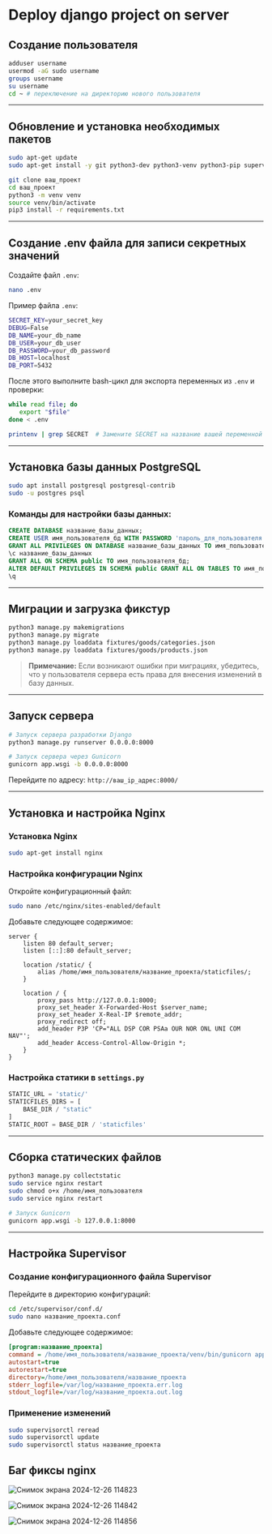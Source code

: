# Deploy django project on server

## Создание пользователя
```bash
adduser username
usermod -aG sudo username
groups username
su username
cd ~ # переключение на директорию нового пользователя
```

---

## Обновление и установка необходимых пакетов
```bash
sudo apt-get update
sudo apt-get install -y git python3-dev python3-venv python3-pip supervisor nginx nano libpq-dev

git clone ваш_проект
cd ваш_проект
python3 -m venv venv
source venv/bin/activate
pip3 install -r requirements.txt
```

---

## Создание .env файла для записи секретных значений

Создайте файл `.env`:
```bash
nano .env
```

Пример файла `.env`:
```bash
SECRET_KEY=your_secret_key
DEBUG=False
DB_NAME=your_db_name
DB_USER=your_db_user
DB_PASSWORD=your_db_password
DB_HOST=localhost
DB_PORT=5432
```

После этого выполните bash-цикл для экспорта переменных из `.env` и проверки:
```bash
while read file; do
   export "$file"
done < .env

printenv | grep SECRET  # Замените SECRET на название вашей переменной для проверки
```

---

## Установка базы данных PostgreSQL
```bash
sudo apt install postgresql postgresql-contrib
sudo -u postgres psql
```

### Команды для настройки базы данных:
```sql
CREATE DATABASE название_базы_данных;
CREATE USER имя_пользователя_бд WITH PASSWORD 'пароль_для_пользователя';
GRANT ALL PRIVILEGES ON DATABASE название_базы_данных TO имя_пользователя_бд;
\c название_базы_данных
GRANT ALL ON SCHEMA public TO имя_пользователя_бд;
ALTER DEFAULT PRIVILEGES IN SCHEMA public GRANT ALL ON TABLES TO имя_пользователя_бд;
\q
```

---

## Миграции и загрузка фикстур
```bash
python3 manage.py makemigrations
python3 manage.py migrate
python3 manage.py loaddata fixtures/goods/categories.json
python3 manage.py loaddata fixtures/goods/products.json
```

> **Примечание:** Если возникают ошибки при миграциях, убедитесь, что у пользователя сервера есть права для внесения изменений в базу данных.

---

## Запуск сервера
```bash
# Запуск сервера разработки Django
python3 manage.py runserver 0.0.0.0:8000

# Запуск сервера через Gunicorn
gunicorn app.wsgi -b 0.0.0.0:8000
```

Перейдите по адресу: `http://ваш_ip_адрес:8000/`

---

## Установка и настройка Nginx

### Установка Nginx
```bash
sudo apt-get install nginx
```

### Настройка конфигурации Nginx
Откройте конфигурационный файл:
```bash
sudo nano /etc/nginx/sites-enabled/default
```

Добавьте следующее содержимое:
```nginx
server {
    listen 80 default_server;
    listen [::]:80 default_server;

    location /static/ {
        alias /home/имя_пользователя/название_проекта/staticfiles/;
    }

    location / {
        proxy_pass http://127.0.0.1:8000;
        proxy_set_header X-Forwarded-Host $server_name;
        proxy_set_header X-Real-IP $remote_addr;
        proxy_redirect off;
        add_header P3P 'CP="ALL DSP COR PSAa OUR NOR ONL UNI COM NAV"';
        add_header Access-Control-Allow-Origin *;
    }
}
```

### Настройка статики в `settings.py`
```python
STATIC_URL = 'static/'
STATICFILES_DIRS = [
    BASE_DIR / "static"
]
STATIC_ROOT = BASE_DIR / 'staticfiles'
```

---

## Сборка статических файлов
```bash
python3 manage.py collectstatic
sudo service nginx restart
sudo chmod o+x /home/имя_пользователя
sudo service nginx restart

# Запуск Gunicorn
gunicorn app.wsgi -b 127.0.0.1:8000
```

---

## Настройка Supervisor

### Создание конфигурационного файла Supervisor
Перейдите в директорию конфигураций:
```bash
cd /etc/supervisor/conf.d/
sudo nano название_проекта.conf
```

Добавьте следующее содержимое:
```ini
[program:название_проекта]
command = /home/имя_пользователя/название_проекта/venv/bin/gunicorn app.wsgi -b 127.0.0.1:8000 -w 4 --timeout 90
autostart=true
autorestart=true
directory=/home/имя_пользователя/название_проекта
stderr_logfile=/var/log/название_проекта.err.log
stdout_logfile=/var/log/название_проекта.out.log
```

### Применение изменений
```bash
sudo supervisorctl reread
sudo supervisorctl update
sudo supervisorctl status название_проекта
```


Баг фиксы nginx
-------------------------------------------------------
![Снимок экрана 2024-12-26 114823](https://github.com/user-attachments/assets/9790ced8-87d4-43e5-85f0-91b4c84a9a0c)

![Снимок экрана 2024-12-26 114842](https://github.com/user-attachments/assets/70aec200-6328-4f91-bd58-5b2388f9f13c)

![Снимок экрана 2024-12-26 114856](https://github.com/user-attachments/assets/64f253ec-2b06-40c4-a592-db6b11211b80)
